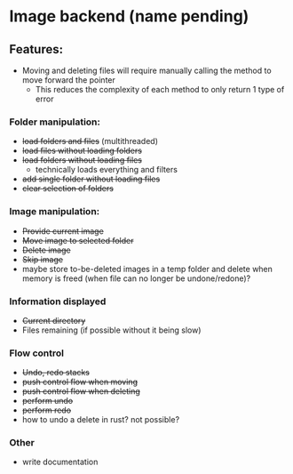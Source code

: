 # Image backend (name pending)

## Features:
- Moving and deleting files will require manually calling the method to move forward the pointer
    - This reduces the complexity of each method to only return 1 type of error

### Folder manipulation:
- ~~load folders and files~~ (multithreaded)
- ~~load files without loading folders~~
- ~~load folders without loading files~~
    - technically loads everything and filters
- ~~add single folder without loading files~~
- ~~clear selection of folders~~

### Image manipulation:
- ~~Provide current image~~
- ~~Move image to selected folder~~
- ~~Delete image~~
- ~~Skip image~~
- maybe store to-be-deleted images in a temp folder and delete when memory is freed (when file can no longer be undone/redone)?

### Information displayed
- ~~Current directory~~
- Files remaining (if possible without it being slow)

### Flow control
- ~~Undo, redo stacks~~
- ~~push control flow when moving~~
- ~~push control flow when deleting~~
- ~~perform undo~~
- ~~perform redo~~
- how to undo a delete in rust? not possible?

### Other
- write documentation
